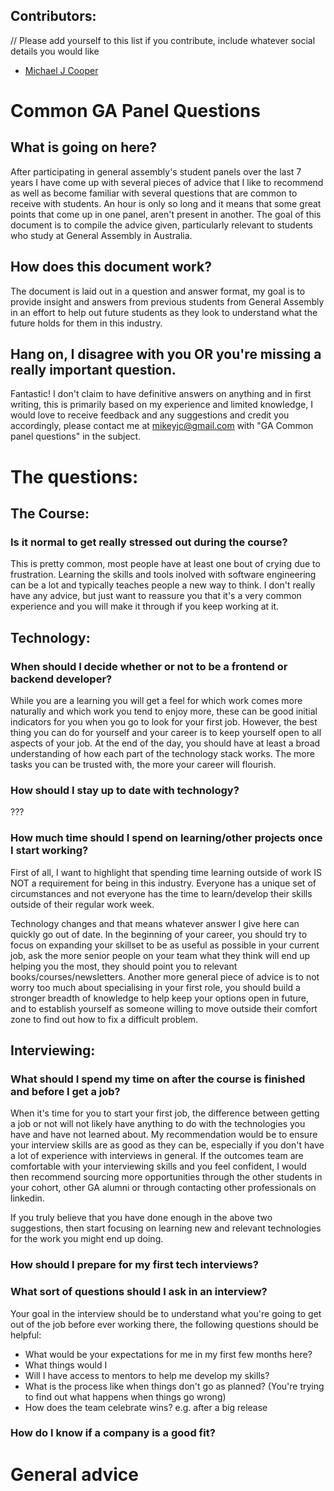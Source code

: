 ## Contributors:

// Please add yourself to this list if you contribute, include whatever social details you would like

- [Michael J Cooper](https://github.com/Scoutski) 

# Common GA Panel Questions

## What is going on here?

After participating in general assembly's student panels over the last 7 years I have come up with several pieces of advice that I like to recommend as well as become familiar with several questions that are common to receive with students. An hour is only so long and it means that some great points that come up in one panel, aren't present in another. The goal of this document is to compile the advice given, particularly relevant to students who study at General Assembly in Australia.

## How does this document work?

The document is laid out in a question and answer format, my goal is to provide insight and answers from previous students from General Assembly in an effort to help out future students as they look to understand what the future holds for them in this industry.

## Hang on, I disagree with you OR you're missing a really important question.

Fantastic! I don't claim to have definitive answers on anything and in first writing, this is primarily based on my experience and limited knowledge, I would love to receive feedback and any suggestions and credit you accordingly, please contact me at [mikeyjc@gmail.com](mailto://mikeyjc@gmail.com?Subject=Common%20GA%20panel%20questions) with "GA Common panel questions" in the subject.

# The questions:

## The Course:

### Is it normal to get really stressed out during the course?

This is pretty common, most people have at least one bout of crying due to frustration. Learning the skills and tools inolved with software engineering can be a lot and typically teaches people a new way to think. I don't really have any advice, but just want to reassure you that it's a very common experience and you will make it through if you keep working at it.

## Technology:

### When should I decide whether or not to be a frontend or backend developer?

While you are a learning you will get a feel for which work comes more naturally and which work you tend to enjoy more, these can be good initial indicators for you when you go to look for your first job. However, the best thing you can do for yourself and your career is to keep yourself open to all aspects of your job. At the end of the day, you should have at least a broad understanding of how each part of the technology stack works. The more tasks you can be trusted with, the more your career will flourish.

### How should I stay up to date with technology?

???

### How much time should I spend on learning/other projects once I start working?

First of all, I want to highlight that spending time learning outside of work IS NOT a requirement for being in this industry. Everyone has a unique set of circumstances and not everyone has the time to learn/develop their skills outside of their regular work week.

Technology changes and that means whatever answer I give here can quickly go out of date. In the beginning of your career, you should try to focus on expanding your skillset to be as useful as possible in your current job, ask the more senior people on your team what they think will end up helping you the most, they should point you to relevant books/courses/newsletters. Another more general piece of advice is to not worry too much about specialising in your first role, you should build a stronger breadth of knowledge to help keep your options open in future, and to establish yourself as someone willing to move outside their comfort zone to find out how to fix a difficult problem.

## Interviewing:

### What should I spend my time on after the course is finished and before I get a job?

When it's time for you to start your first job, the difference between getting a job or not will not likely have anything to do with the technologies you have and have not learned about. My recommendation would be to ensure your interview skills are as good as they can be, especially if you don't have a lot of experience with interviews in general. If the outcomes team are comfortable with your interviewing skills and you feel confident, I would then recommend sourcing more opportunities through the other students in your cohort, other GA alumni or through contacting other professionals on linkedin.

If you truly believe that you have done enough in the above two suggestions, then start focusing on learning new and relevant technologies for the work you might end up doing.

### How should I prepare for my first tech interviews?



### What sort of questions should I ask in an interview?

Your goal in the interview should be to understand what you're going to get out of the job before ever working there, the following questions should be helpful:

- What would be your expectations for me in my first few months here?
- What things would I 
- Will I have access to mentors to help me develop my skills?
- What is the process like when things don't go as planned? (You're trying to find out what happens when things go wrong)
- How does the team celebrate wins? e.g. after a big release

### How do I know if a company is a good fit?

# General advice